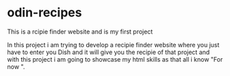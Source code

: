 # odin-recipes
This  is a rcipie finder website and is my first project 

In this project i am trying to develop a recipie finder website where you just have to enter you Dish and it will give you the recipie of that project and with this project i am going to showcase my html skills as that all i know "For now ".